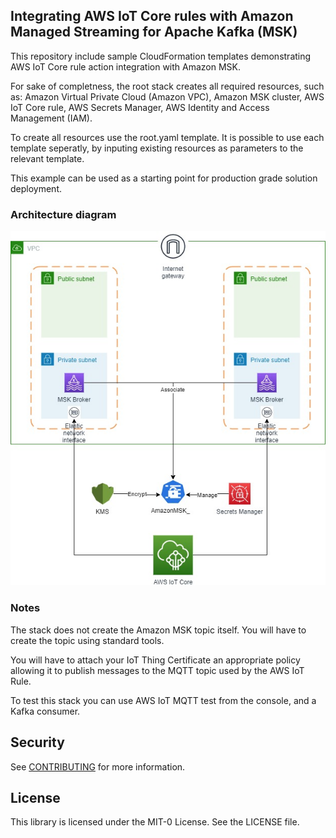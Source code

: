 ## Integrating AWS IoT Core rules with Amazon Managed Streaming for Apache Kafka (MSK)

This repository include sample CloudFormation templates demonstrating AWS IoT Core rule action integration with Amazon MSK.

For sake of completness, the root stack creates all required resources, such as: Amazon Virtual Private Cloud (Amazon VPC), Amazon MSK cluster, AWS IoT Core rule, AWS Secrets Manager, AWS Identity and Access Management (IAM).

To create all resources use the root.yaml template. It is possible to use each template seperatly, by inputing existing resources as parameters to the relevant template.

This example can be used as a starting point for production grade solution deployment.

### Architecture diagram
![Architecture](img/iot-rule-msk.jpg)

### Notes
The stack does not create the Amazon MSK topic itself. You will have to create the topic using standard tools.

You will have to attach your IoT Thing Certificate an appropriate policy allowing it to publish messages to the MQTT topic used by the AWS IoT Rule.

To test this stack you can use AWS IoT MQTT test from the console, and a Kafka consumer.

## Security

See [CONTRIBUTING](CONTRIBUTING.md#security-issue-notifications) for more information.

## License

This library is licensed under the MIT-0 License. See the LICENSE file.

